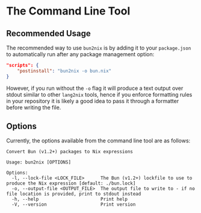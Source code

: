 # The Command Line Tool

## Recommended Usage

The recommended way to use `bun2nix` is by adding it to your `package.json` to automatically run after any package management option:

```json
"scripts": {
    "postinstall": "bun2nix -o bun.nix"
}
```

However, if you run without the `-o` flag it will produce a text output over stdout similar to other `lang2nix` tools, hence if you enforce formatting rules in your repository it is likely a good idea to pass it through a formatter before writing the file.

## Options

Currently, the options available from the command line tool are as follows:

```
Convert Bun (v1.2+) packages to Nix expressions

Usage: bun2nix [OPTIONS]

Options:
  -l, --lock-file <LOCK_FILE>      The Bun (v1.2+) lockfile to use to produce the Nix expression [default: ./bun.lock]
  -o, --output-file <OUTPUT_FILE>  The output file to write to - if no file location is provided, print to stdout instead
  -h, --help                       Print help
  -V, --version                    Print version
```
